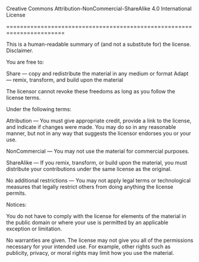 Creative Commons Attribution-NonCommercial-ShareAlike 4.0 International License

=======================================================================

This is a human-readable summary of (and not a substitute for) the
license. Disclaimer.

You are free to:

Share — copy and redistribute the material in any medium or format
Adapt — remix, transform, and build upon the material

The licensor cannot revoke these freedoms as long as you follow the
license terms.

Under the following terms:

Attribution — You must give appropriate credit, provide a link to the
license, and indicate if changes were made. You may do so in any
reasonable manner, but not in any way that suggests the licensor
endorses you or your use.

NonCommercial — You may not use the material for commercial purposes.

ShareAlike — If you remix, transform, or build upon the material, you
must distribute your contributions under the same license as the
original.

No additional restrictions — You may not apply legal terms or
technological measures that legally restrict others from doing
anything the license permits.

Notices:

You do not have to comply with the license for elements of the
material in the public domain or where your use is permitted by an
applicable exception or limitation.

No warranties are given. The license may not give you all of the
permissions necessary for your intended use. For example, other
rights such as publicity, privacy, or moral rights may limit how you
use the material.